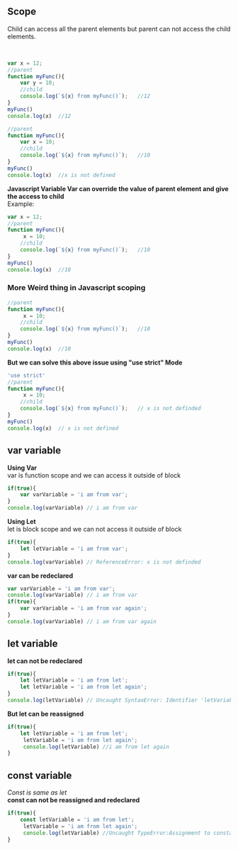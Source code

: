 ## Scope
<p>Child can access all the parent elements but parent can not access the child elements.</p>   
<br/>

```javascript
var x = 12;
//parent
function myFunc(){
    var y = 10;
    //child
    console.log(`${x} from myFunc()`);   //12
}
myFunc()
console.log(x)  //12
```

```javascript
//parent
function myFunc(){
    var x = 10;
    //child
    console.log(`${x} from myFunc()`);   //10
}
myFunc()
console.log(x)  //x is not defined
```

__Javascript Variable Var can override the value of parent element and give the access to child__   
Example:
```javascript
var x = 12;
//parent
function myFunc(){
     x = 10;
    //child
    console.log(`${x} from myFunc()`);   //10
}
myFunc()
console.log(x)  //10
```


### More Weird thing in Javascript scoping 
```javascript
//parent
function myFunc(){
     x = 10;
    //child
    console.log(`${x} from myFunc()`);   //10
}
myFunc()
console.log(x)  //10
```
__But we can solve this above issue using "use strict" Mode__
```javascript
'use strict'
//parent
function myFunc(){
     x = 10;
    //child
    console.log(`${x} from myFunc()`);   // x is not definded
}
myFunc()
console.log(x)  // x is not defined
```
## var variable
__Using Var__   
var is function scope and we can access it outside of block 
```javascript
if(true){
    var varVariable = 'i am from var';
}
console.log(varVariable) // i am from var
```
__Using Let__   
let is block scope and we can not access it outside of block
```javascript
if(true){
    let letVariable = 'i am from var';
}
console.log(varVariable) // ReferenceError: x is not definded
```

__var can be redeclared__
```javascript
var varVariable = 'i am from var';
console.log(varVariable) // i am from var
if(true){
    var varVariable = 'i am from var again';
}
console.log(varVariable) // i am from var again
```
## let variable
__let can not be redeclared__
```javascript
if(true){
    let letVariable = 'i am from let';
    let letVariable = 'i am from let again';
}
console.log(letVariable) // Uncaught SyntaxError: Identifier 'letVariable' has already been declared
```

__But let can  be reassigned__
```javascript
if(true){
    let letVariable = 'i am from let';
     letVariable = 'i am from let again';
     console.log(letVariable) //i am from let again
}

```
## const variable
_Const is same as let_   
__const can not be reassigned and redeclared__

```javascript
if(true){
    const letVariable = 'i am from let';
     letVariable = 'i am from let again';
     console.log(letVariable) //Uncaught TypeError:Assignment to constant variable
}

```





